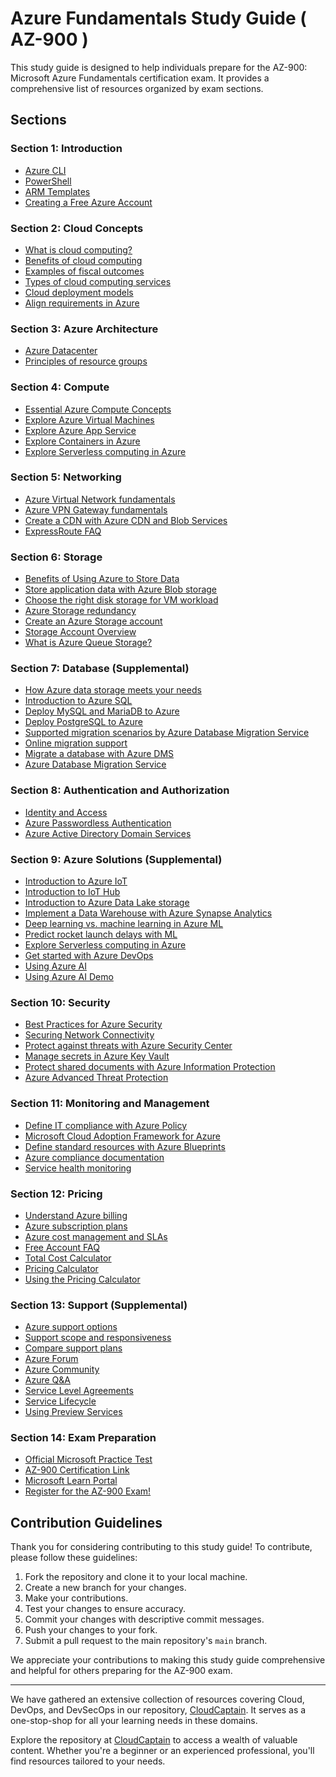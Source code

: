 # Azure Fundamentals Study Guide ( AZ-900 )

This study guide is designed to help individuals prepare for the AZ-900: Microsoft Azure Fundamentals certification exam. It provides a comprehensive list of resources organized by exam sections.

## Sections

### Section 1: Introduction
- [Azure CLI](https://docs.microsoft.com/en-us/cli/azure/install-azure-cli?view=azure-cli-latest)
- [PowerShell](https://docs.microsoft.com/en-us/powershell/azure/install-az-ps?view=azps-2.8.0&viewFallbackFrom=azps-2.6.0)
- [ARM Templates](https://azure.microsoft.com/resources/templates/)
- [Creating a Free Azure Account](https://docs.microsoft.com/learn/modules/create-an-azure-account/2-azure-accounts-and-subscriptions)

### Section 2: Cloud Concepts
- [What is cloud computing?](https://docs.microsoft.com/learn/modules/principles-cloud-computing/2-what-is-cloud-computing)
- [Benefits of cloud computing](https://azure.microsoft.com/en-us/overview/what-is-cloud-computing/#benefits)
- [Examples of fiscal outcomes](https://docs.microsoft.com/en-us/azure/cloud-adoption-framework/strategy/business-outcomes/fiscal-outcomes)
- [Types of cloud computing services](https://azure.microsoft.com/en-us/overview/types-of-cloud-computing/)
- [Cloud deployment models](https://docs.microsoft.com/learn/modules/principles-cloud-computing/4-cloud-deployment-models)
- [Align requirements in Azure](https://docs.microsoft.com/en-us/learn/modules/align-requirements-in-azure/)

### Section 3: Azure Architecture
- [Azure Datacenter](https://www.youtube.com/watch?v=D8hMu4jJAwo)
- [Principles of resource groups](https://docs.microsoft.com/learn/modules/control-and-organize-with-azure-resource-manager/2-principles-of-resource-groups)

### Section 4: Compute
- [Essential Azure Compute Concepts](https://docs.microsoft.com/learn/modules/intro-to-azure-compute/2-essential-azure-compute-concepts)
- [Explore Azure Virtual Machines](https://docs.microsoft.com/learn/modules/intro-to-azure-compute/3-virtual-machines)
- [Explore Azure App Service](https://docs.microsoft.com/learn/modules/intro-to-azure-compute/5-appservice)
- [Explore Containers in Azure](https://docs.microsoft.com/learn/modules/intro-to-azure-compute/4-containers)
- [Explore Serverless computing in Azure](https://docs.microsoft.com/learn/modules/intro-to-azure-compute/6-serverless-computing)

### Section 5: Networking
- [Azure Virtual Network fundamentals](https://docs.microsoft.com/en-us/learn/modules/azure-networking-fundamentals/azure-virtual-network-fundamentals)
- [Azure VPN Gateway fundamentals](https://docs.microsoft.com/learn/modules/azure-networking-fundamentals/azure-vpn-gateway-fundamentals)
- [Create a CDN with Azure CDN and Blob Services](https://docs.microsoft.com/learn/modules/create-cdn-static-resources-blob-storage/)
- [ExpressRoute FAQ](https://docs.microsoft.com/en-us/azure/expressroute/expressroute-faqs)

### Section 6: Storage
- [Benefits of Using Azure to Store Data](https://docs.microsoft.com/learn/modules/intro-to-data-in-azure/2-benefits-of-using-azure-to-store-data)
- [Store application data with Azure Blob storage](https://docs.microsoft.com/learn/modules/store-app-data-with-azure-blob-storage/)
- [Choose the right disk storage for VM workload](https://docs.microsoft.com/learn/modules/choose-the-right-disk-storage-for-vm-workload/)
- [Azure Storage redundancy](https://docs.microsoft.com/en-us/azure/storage/common/storage-redundancy)
- [Create an Azure Storage account](https://docs.microsoft.com/learn/modules/create-azure-storage-account/)
- [Storage Account Overview](https://learn.microsoft.com/en-us/azure/storage/common/storage-account-overview#performance-tiers)
- [What is Azure Queue Storage?](https://docs.microsoft.com/en-us/azure/storage/queues/storage-queues-introduction)

### Section 7: Database (Supplemental)
- [How Azure data storage meets your needs](https://docs.microsoft.com/learn/modules/intro-to-data-in-azure/3-how-azure-storage-meets-your-business-storage-needs)
- [Introduction to Azure SQL](https://docs.microsoft.com/learn/modules/azure-sql-intro/)
- [Deploy MySQL and MariaDB to Azure](https://docs.microsoft.com/learn/modules/deploy-mariadb-mysql-postgresql-azure/4-deploy-mysql-mariadb-azure)
- [Deploy PostgreSQL to Azure](https://docs.microsoft.com/learn/modules/deploy-mariadb-mysql-postgresql-azure/3-explain-how-deploy-postgresql-azure)
- [Supported migration scenarios by Azure Database Migration Service](https://docs.microsoft.com/en-us/azure/dms/resource-scenario-status)
- [Online migration support](https://docs.microsoft.com/en-us/azure/dms/resource-scenario-status#online-continuous-sync-migration-support)
- [Migrate a database with Azure DMS](https://docs.microsoft.com/learn/modules/migrate-sql-server-relational-data/7-exercise-migrate-database-service)
- [Azure Database Migration Service](https://datamigration.microsoft.com/)

### Section 8: Authentication and Authorization
- [Identity and Access](https://docs.microsoft.com/learn/modules/intro-to-security-in-azure/3-identity-and-access)
- [Azure Passwordless Authentication](https://learn.microsoft.com/en-us/azure/active-directory/authentication/concept-authentication-passwordless)
- [Azure Active Directory Domain Services](https://learn.microsoft.com/en-us/azure/active-directory-domain-services/overview)

### Section 9: Azure Solutions (Supplemental)
- [Introduction to Azure IoT](https://docs.microsoft.com/learn/paths/introduction-to-azure-iot/)
- [Introduction to IoT Hub](https://docs.microsoft.com/learn/modules/introduction-to-iot-hub/)
- [Introduction to Azure Data Lake storage](https://docs.microsoft.com/learn/modules/introduction-to-azure-data-lake-storage/)
- [Implement a Data Warehouse with Azure Synapse Analytics](https://docs.microsoft.com/learn/paths/implement-sql-data-warehouse/)
- [Deep learning vs. machine learning in Azure ML](https://docs.microsoft.com/en-us/azure/machine-learning/concept-deep-learning-vs-machine-learning)
- [Predict rocket launch delays with ML](https://docs.microsoft.com/learn/paths/machine-learning-predict-launch-delay-nasa/)
- [Explore Serverless computing in Azure](https://docs.microsoft.com/en-us/learn/modules/serverless-fundamentals/)
- [Get started with Azure DevOps](https://docs.microsoft.com/learn/modules/get-started-with-devops/)
- [Using Azure AI](https://aidemos.microsoft.com/)
- [Using Azure AI Demo](https://aidemos.microsoft.com/luis/demo)

### Section 10: Security
- [Best Practices for Azure Security](https://www.microsoft.com/security/blog/2020/10/07/best-practices-for-defending-azure-virtual-machines/)
- [Securing Network Connectivity](https://docs.microsoft.com/learn/modules/intro-to-security-in-azure/5-network-security)
- [Protect against threats with Azure Security Center](https://docs.microsoft.com/en-us/learn/modules/protect-against-security-threats-azure/2-protect-threats-security-center)
- [Manage secrets in Azure Key Vault](https://docs.microsoft.com/learn/modules/configure-and-manage-azure-key-vault)
- [Protect shared documents with Azure Information Protection](https://docs.microsoft.com/learn/modules/intro-to-security-in-azure/6-azure-information-protection)
- [Azure Advanced Threat Protection](https://docs.microsoft.com/learn/modules/intro-to-security-in-azure/7-advanced-threat-protection)

### Section 11: Monitoring and Management
- [Define IT compliance with Azure Policy](https://docs.microsoft.com/learn/modules/intro-to-governance/2-azure-policy)
- [Microsoft Cloud Adoption Framework for Azure](https://docs.microsoft.com/azure/cloud-adoption-framework/)
- [Define standard resources with Azure Blueprints](https://docs.microsoft.com/learn/modules/intro-to-governance/5-azure-blueprints)
- [Azure compliance documentation](https://docs.microsoft.com/en-us/azure/compliance/)
- [Service health monitoring](https://docs.microsoft.com/learn/modules/intro-to-governance/7-monitoring)

### Section 12: Pricing
- [Understand Azure billing](https://docs.microsoft.com/learn/modules/create-an-azure-account/4-multiple-subscriptions)
- [Azure subscription plans](https://azure.microsoft.com/en-au/support/legal/offer-details/)
- [Azure cost management and SLAs](https://docs.microsoft.com/learn/paths/az-900-describe-azure-cost-management-service-level-agreements/)
- [Free Account FAQ](https://azure.microsoft.com/en-au/free/free-account-faq/)
- [Total Cost Calculator](https://azure.microsoft.com/en-au/pricing/tco/calculator/)
- [Pricing Calculator](https://azure.microsoft.com/en-au/pricing/calculator/)
- [Using the Pricing Calculator](https://azure.microsoft.com/en-au/pricing/calculator/)

### Section 13: Support (Supplemental)
- [Azure support options](https://docs.microsoft.com/learn/modules/create-an-azure-account/5-support-options)
- [Support scope and responsiveness](https://azure.microsoft.com/en-us/support/plans/response/)
- [Compare support plans](https://azure.microsoft.com/en-us/support/plans/)
- [Azure Forum](https://social.technet.microsoft.com/Forums/en-US/home?category=windowsazureplatform)
- [Azure Community](https://azure.microsoft.com/en-au/support/community/)
- [Azure Q&A](https://docs.microsoft.com/en-us/answers/products/azure?product=all)
- [Service Level Agreements](https://azure.microsoft.com/en-us/support/legal/sla/)
- [Service Lifecycle](https://azure.microsoft.com/en-au/updates/)
- [Using Preview Services](https://preview.portal.azure.com)

### Section 14: Exam Preparation
- [Official Microsoft Practice Test](https://us.mindhub.com/p/MU-AZ-900?utm_source=microsoft&utm_medium=certpage&utm_campaign=msofficialpractice)
- [AZ-900 Certification Link](https://docs.microsoft.com/learn/certifications/exams/az-900)
- [Microsoft Learn Portal](https://docs.microsoft.com/en-us/learn/)
- [Register for the AZ-900 Exam!](https://docs.microsoft.com/learn/certifications/exams/az-900)

## Contribution Guidelines

Thank you for considering contributing to this study guide! To contribute, please follow these guidelines:

1. Fork the repository and clone it to your local machine.
2. Create a new branch for your changes.
3. Make your contributions.
4. Test your changes to ensure accuracy.
5. Commit your changes with descriptive commit messages.
6. Push your changes to your fork.
7. Submit a pull request to the main repository's `main` branch.

We appreciate your contributions to making this study guide comprehensive and helpful for others preparing for the AZ-900 exam.

---

We have gathered an extensive collection of resources covering Cloud, DevOps, and DevSecOps in our repository, [CloudCaptain](https://github.com/nomadicmehul/CloudCaptain). It serves as a one-stop-shop for all your learning needs in these domains. 

Explore the repository at [CloudCaptain](https://github.com/nomadicmehul/CloudCaptain) to access a wealth of valuable content. Whether you're a beginner or an experienced professional, you'll find resources tailored to your needs. 

